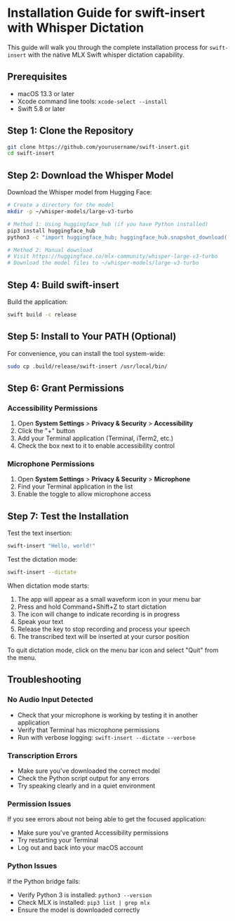 # Installation Guide for swift-insert with Whisper Dictation

This guide will walk you through the complete installation process for `swift-insert` with the native MLX Swift whisper dictation capability.

## Prerequisites

- macOS 13.3 or later
- Xcode command line tools: `xcode-select --install`
- Swift 5.8 or later

## Step 1: Clone the Repository

```bash
git clone https://github.com/yourusername/swift-insert.git
cd swift-insert
```

## Step 2: Download the Whisper Model

Download the Whisper model from Hugging Face:

```bash
# Create a directory for the model
mkdir -p ~/whisper-models/large-v3-turbo

# Method 1: Using huggingface_hub (if you have Python installed)
pip3 install huggingface_hub
python3 -c "import huggingface_hub; huggingface_hub.snapshot_download('mlx-community/whisper-large-v3-turbo', local_dir='~/whisper-models/large-v3-turbo')"

# Method 2: Manual download
# Visit https://huggingface.co/mlx-community/whisper-large-v3-turbo
# Download the model files to ~/whisper-models/large-v3-turbo
```

## Step 4: Build swift-insert

Build the application:

```bash
swift build -c release
```

## Step 5: Install to Your PATH (Optional)

For convenience, you can install the tool system-wide:

```bash
sudo cp .build/release/swift-insert /usr/local/bin/
```

## Step 6: Grant Permissions

### Accessibility Permissions

1. Open **System Settings** > **Privacy & Security** > **Accessibility**
2. Click the "+" button
3. Add your Terminal application (Terminal, iTerm2, etc.)
4. Check the box next to it to enable accessibility control

### Microphone Permissions

1. Open **System Settings** > **Privacy & Security** > **Microphone**
2. Find your Terminal application in the list
3. Enable the toggle to allow microphone access

## Step 7: Test the Installation

Test the text insertion:

```bash
swift-insert "Hello, world!"
```

Test the dictation mode:

```bash
swift-insert --dictate
```

When dictation mode starts:
1. The app will appear as a small waveform icon in your menu bar
2. Press and hold Command+Shift+Z to start dictation
3. The icon will change to indicate recording is in progress
4. Speak your text
5. Release the key to stop recording and process your speech
6. The transcribed text will be inserted at your cursor position

To quit dictation mode, click on the menu bar icon and select "Quit" from the menu.

## Troubleshooting

### No Audio Input Detected

- Check that your microphone is working by testing it in another application
- Verify that Terminal has microphone permissions
- Run with verbose logging: `swift-insert --dictate --verbose`

### Transcription Errors

- Make sure you've downloaded the correct model
- Check the Python script output for any errors
- Try speaking clearly and in a quiet environment

### Permission Issues

If you see errors about not being able to get the focused application:
- Make sure you've granted Accessibility permissions
- Try restarting your Terminal
- Log out and back into your macOS account

### Python Issues

If the Python bridge fails:
- Verify Python 3 is installed: `python3 --version`
- Check MLX is installed: `pip3 list | grep mlx`
- Ensure the model is downloaded correctly